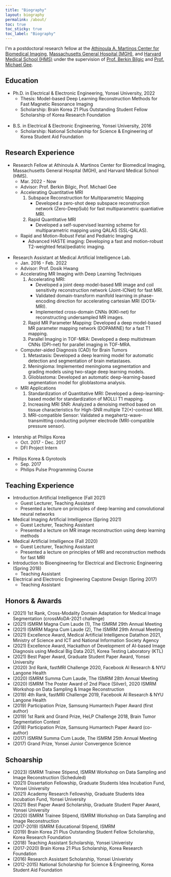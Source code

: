 ```yaml
---
title: "Biography"
layout: biography
permalink: /about/
toc: true
toc_sticky: true
toc_label: "Biography"
---
```


I'm a postdoctoral research fellow at the [Athinoula A. Martinos Center for Biomedical Imaging](https://www.martinos.org/), [Massachusetts General Hospital (MGH)](https://www.massgeneral.org/), and [Harvard Medical School (HMS)](https://hms.harvard.edu/) under the supervision of [Prof. Berkin Bilgic](https://martinos.org/~berkin/) and [Prof. Michael Gee](https://www.massgeneral.org/doctors/17954/michael-gee).

## Education
* Ph.D. in Electrical & Electronic Engineering, Yonsei University, 2022
    * Thesis: Model-based Deep Learning Reconstruction Methods for Fast Magnetic Resonance Imaging
    * Scholarship: Brain Korea 21 Plus Outstanding Student Fellow Scholarship of Korea Research Foundation
<br/><br/>
* B.S. in Electrical & Electronic Engineering, Yonsei University, 2016
    * Scholarship: National Scholarship for Science & Engineering of Korea Student Aid Foundation

## Research Experience
* Research Fellow at Athinoula A. Martinos Center for Biomedical Imaging, Massachusetts General Hospital (MGH), and Harvard Medical School (HMS).
    * Mar. 2022 - Now
    * Advisor: Prof. Berkin Bilgic, Prof. Michael Gee
    * Accelerating Quantitative MRI
        1. Subspace Reconstruction for Multiparametric Mapping
            * Developed a zero-shot deep subspace reconstruction network (Zero-DeepSub) for fast multiparametric quantiative MRI.
        1. Rapid Quantitative MRI
            * Developed a self-supervised learning scheme for multiparametric mapping using QALAS (SSL-QALAS).
    * Rapid and Motion-Robust Fetal and Pediatric Imaging
        * Advanced HASTE imaging: Developing a fast and motion-robust T2-weighted fetal/pediatric imaging.
<br/><br/>
* Research Assistant at Medical Artificial Intelligence Lab.
    * Jan. 2016 - Feb. 2022
    * Advisor: Prof. Dosik Hwang
    * Accelerating MR Imaging with Deep Learning Techniques
        1. Accelerating MRI:
            * Developed a joint deep model-based MR image and coil sensitivity reconstruction network (Joint-ICNet) for fast MRI.
            * Validated domain-transform manifold learning in phase-encoding direction for accelerating cartesian MRI (DOTA-MRI).
            * Implemented cross-domain CNNs (KIKI-net) for reconstructing undersampled MR images.
        1. Rapid MR Parameter Mapping: Developed a deep model-based MR parameter mapping network (DOPAMINE) for a fast T1 mapping.
        1. Parallel Imaging in TOF-MRA: Developed a deep multistream CNNs (DPI-net) for parallel imaging in TOF-MRA.
    * Computer-aided Diagnosis (CAD) for Brain Tumors
        1. Metastasis: Developed a deep learning model for automatic detection and segmentation of brain metastases.
        1. Meningioma: Implemented meningioma segmentation and grading models using two-stage deep learning models.
        1. Glioblastoma: Developed an automatic deep-learning-based segmentation model for glioblastoma analysis.
    * MRI Applications
        1. Standardization of Quantitative MRI: Developed a deep-learning-based model for standardization of MOLLI T1 mapping.
        1. Increasing MRI SNR: Analyzed a denoising method based on tissue characteristics for High-SNR multiple T2(*)-contrast MRI.
        1. MRI-compatible Sensor: Validated a megahertz-wave-transmitting conducting polymer electrode (MRI-compatible pressure sensor).
<br/><br/>
* Intership at Philips Korea
    * Oct. 2017 - Dec. 2017
    * DFI Project Intern
<br/><br/>
* Philips Korea & Gyrotools
    * Sep. 2017
    * Philips Pulse Programming Course

## Teaching Experience
* Introduction Artificial Intelligence (Fall 2021)
    * Guest Lecturer, Teaching Assistant
    * Presented a lecture on principles of deep learning and convolutional neural networks
* Medical Imaging Artificial Intelligence (Spring 2021)
    * Guest Lecturer, Teaching Assistant
    * Presented a lecture on MR image reconstruction using deep learning methods
* Medical Artificial Intelligence (Fall 2020)
    * Guest Lecturer, Teaching Assistant
    * Presented a lecture on principles of MRI and reconstruction methods for fast MRI
* Introduction to Bioengineering for Electrical and Electronic Engineering (Spring 2018)
    * Teaching Assistant
* Electrical and Electronic Engineering Capstone Design (Spring 2017)
    * Teaching Assistant

## Honors & Awards
* (2021) 1st Rank, Cross-Modality Domain Adaptation for Medical Image Segmentation (crossMoDA-2021 challenge)
* (2021) ISMRM Magna Cum Laude (1), The ISMRM 29th Annual Meeting
* (2021) ISMRM Magna Cum Laude (2), The ISMRM 29th Annual Meeting
* (2021) Excellence Award, Medical Artificial Intelligence Datathon 2021, Ministry of Science and ICT and National Information Society Agency
* (2021) Excellence Award, Hackathon of Development of AI-based Image Diagnosis using Medical Big Data 2021, Korea Testing Laboratory (KTL)
* (2021) Best Paper Award, Graduate Student Paper Award, Yonsei University
* (2020) 3rd Rank, fastMRI Challenge 2020, Facebook AI Research & NYU Langone Health
* (2020) ISMRM Summa Cum Laude, The ISMRM 28th Annual Meeting
* (2020) ISMRM The Poster Award of 2nd Place (Silver), 2020 ISMRM Workshop on Data Sampling & Image Reconstruction
* (2019) 4th Rank, fastMRI Challenge 2019, Facebook AI Research & NYU Langone Health
* (2019) Participation Prize, Samsung Humantech Paper Award (first author)
* (2019) 1st Rank and Grand Prize, HeLP Challenge 2018, Brain Tumor Segmentation Contest
* (2018) Participation Prize, Samsung Humantech Paper Award (co-author)
* (2017) ISMRM Summa Cum Laude, The ISMRM 25th Annual Meeting
* (2017) Grand Prize, Yonsei Junior Convergence Science

## Schoarship
* (2023) ISMRM Trainee Stipend, ISMRM Workshop on Data Sampling and Image Reconstruction (Scheduled)
* (2021) Dissertation Fellowship, Graduate Students Idea Incubation Fund, Yonsei University
* (2021) Academy Research Fellowship, Graduate Students Idea Incubation Fund, Yonsei University
* (2021) Best Paper Award Scholarship, Graduate Student Paper Award, Yonsei University
* (2020) ISMRM Trainee Stipend, ISMRM Workshop on Data Sampling and Image Reconstruction
* (2017-2019) ISMRM Educational Stipend, ISMRM
* (2019) Brain Korea 21 Plus Outstanding Student Fellow Scholarship, Korea Research Foundation
* (2018) Teaching Assistant Scholarship, Yonsei Univeristy
* (2017-2020) Brain Korea 21 Plus Scholarship, Korea Research Foundation
* (2016) Research Assistant Scholarship, Yonsei Univeristy
* (2012-2015) National Scholarship for Science & Engineering, Korea Student Aid Foundation